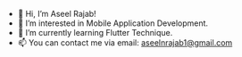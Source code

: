 - 👋 Hi, I’m Aseel Rajab!
- 👀 I’m interested in Mobile Application Development.
- 🌱 I’m currently learning Flutter Technique.
- 📫 You can contact me via email: aseelnrajab1@gmail.com

